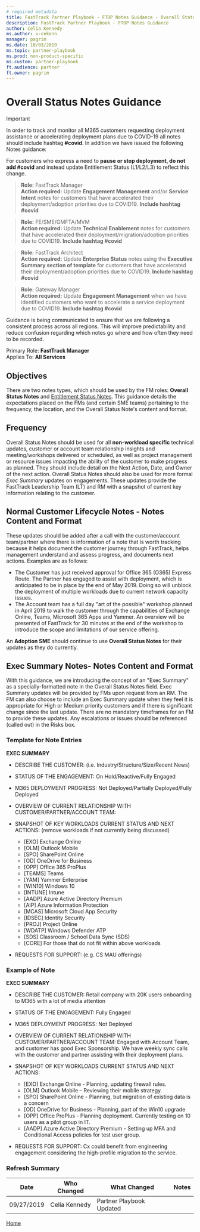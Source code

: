 ```yaml
---  
# required metadata  
title: FastTrack Partner Playbook - FTOP Notes Guidance - Overall Status
description: FastTrack Partner Playbook - FTOP Notes Guidance 
author: Celia Kennedy
ms.author: v-cekenn
manager: pagrim
ms.date: 10/03/2019  
ms.topic: partner-playbook  
ms.prod: non-product-specific
ms.custom: partner-playbook  
ft.audience: partner  
ft.owner: pagrim
---
```


# Overall Status Notes Guidance

> [!IMPORTANT]
> In order to track and monitor all M365 customers requesting deployment assistance or accelerating deployment plans due to COVID-19 all notes should include hashtag **#covid**. In addition we have issued the following Notes guidance:  
>
>For customers who express a need to **pause or stop deployment, do not add #covid** and instead update Entitlement Status (L1/L2/L3) to reflect this change.  

>**Role:** FastTrack Manager  
>**Action required:** Update **Engagement Management** and/or **Service Intent** notes for customers that have accelerated their deployment/adoption priorities due to COVID19. **Include hashtag #covid**  

>**Role:** FE/SME/GMFTA/MVM  
>**Action required:** Update **Technical Enablement** notes for customers that have accelerated their deployment/migration/adoption priorities due to COVID19. **Include hashtag #covid**  

>**Role:** FastTrack Architect  
>**Action required:** Update **Enterprise Status** notes using the **Executive Summary section of template** for customers that have accelerated their deployment/adoption priorities due to COVID19. **Include hashtag #covid**  

>**Role:** Gateway Manager  
>**Action required:** Update **Engagement Management** when we have identified customers who want to accelerate a service deployment due to COVID19. **Include hashtag #covid**

Guidance is being communicated to ensure that we are following a consistent process across all regions. This will improve predictability and reduce confusion regarding which notes go where and how often they need to be recorded.

Primary Role: **FastTrack Manager**  
Applies To: **All Services**

## Objectives
There are two notes types, which should be used by the FM roles: **Overall Status Notes** and [Entitlement Status Notes](status-guidance-entitlement-status-notes.md). This guidance details the expectations placed on the FMs (and certain SME teams) pertaining to the frequency, the location, and the Overall Status Note's content and format.


## Frequency
Overall Status Notes should be used for all **non-workload specific** technical updates, customer or account team relationship insights and meeting/workshops delivered or scheduled, as well as project management or resource issues impacting the ability of the customer to make progress as planned. They should include detail on the Next Action, Date, and Owner of the next action. Overall Status Notes should also be used for more formal *Exec Summary* updates on engagements. These updates provide the FastTrack Leadership Team (LT) and RM with a snapshot of current key information relating to the customer. 

## Normal Customer Lifecycle Notes - Notes Content and Format
These updates should be added after a call with the customer/account team/partner where there is information of a note that is worth tracking because it helps document the customer journey through FastTrack, helps management understand and assess progress, and documents next actions. Examples are as follows:
 -  The Customer has just received approval for Office 365 (O365) Express Route. The Partner has engaged to assist with deployment, which is anticipated to be in place by the end of May 2019. Doing so will unblock the deployment of multiple workloads due to current network capacity issues. 
 -  The Account team has a full day "art of the possible" workshop planned in April 2019 to walk the customer through the capabilities of Exchange Online, Teams, Microsoft 365 Apps and Yammer. An  overview will be presented of FastTrack for 30 minutes at the end of the workshop to introduce the scope and limitations of our service offering. 

An **Adoption SME** should continue to use **Overall Status Notes** for their updates as they do currently. 

## Exec Summary Notes- Notes Content and Format
With this guidance, we are introducing the concept of an "Exec Summary" as a specially-formatted note in the Overall Status Notes field. Exec Summary updates will be provided by FMs upon request from an RM. The FM can also choose to include an Exec Summary update when they feel it is appropriate for High or Medium priority customers and if there is significant change since the last update. There are no mandatory timeframes for an FM to provide these updates. Any escalations or issues should be referenced (called out) in the Risks box.

### Template for Note Entries
**EXEC SUMMARY**
- DESCRIBE THE CUSTOMER: (i.e. Industry/Structure/Size/Recent News)
- STATUS OF THE ENGAGEMENT: On Hold/Reactive/Fully Engaged 
- M365 DEPLOYMENT PROGRESS: Not Deployed/Partially Deployed/Fully Deployed 
- OVERVIEW OF CURRENT RELATIONSHIP WITH CUSTOMER/PARTNER/ACCOUNT TEAM: 
- SNAPSHOT OF KEY WORKLOADS CURRENT STATUS AND NEXT ACTIONS: (remove workloads if not currently being discussed) 

   -  [EXO]  Exchange Online
   -  [OLM]  Outlook Mobile 
   -  [SPO]  SharePoint Online
   -  [OD]  OneDrive for Business
   -  [OPP]  Office 365 ProPlus
   -  [TEAMS]  Teams
   -  [YAM]  Yammer Enterprise
   -  [WIN10]  Windows 10
   -  [INTUNE]  Intune
   -  [AADP]  Azure Active Directory Premium
   -  [AIP]  Azure Information Protection
   -  [MCAS]  Microsoft Cloud App Security
   -  [IDSEC]  Identity Security
   -  [PROJ]      Project Online
   -  [WDATP]  Windows Defender ATP
   -  [SDS]  Classroom / School Data Sync (SDS)
   -  [CORE]  For those that do not fit within above workloads

- REQUESTS FOR SUPPORT: (e.g. CS MAU offerings)

### Example of Note

**EXEC SUMMARY**
- DESCRIBE THE CUSTOMER: Retail company with 20K users onboarding to M365 with a lot of media attention
- STATUS OF THE ENGAGEMENT: Fully Engaged 
- M365 DEPLOYMENT PROGRESS: Not Deployed 
- OVERVIEW OF CURRENT RELATIONSHIP WITH CUSTOMER/PARTNER/ACCOUNT TEAM: Engaged with Account Team, and customer has good Exec Sponsorship. We have weekly sync calls with the customer and partner assisting with their deployment plans.
- SNAPSHOT OF KEY WORKLOADS CURRENT STATUS AND NEXT ACTIONS:

   -  [EXO]  Exchange Online - Planning, updating firewall rules.
   -  [OLM]  Outlook Mobile – Reviewing their mobile strategy.
   -  [SPO]  SharePoint Online - Planning, but migration of existing data is a concern
   -  [OD]  OneDrive for Business - Planning, part of the Win10 upgrade
   -  [OPP]  Office ProPlus - Planning deployment. Currently testing on 10 users as a pilot group in IT.
   -  [AADP]  Azure Active Directory Premium - Setting up MFA and Conditional Access policies for test user group.

- REQUESTS FOR SUPPORT: Cx could benefit from engineering engagement considering the high-profile migration to the service.

### Refresh Summary

|Date|Who Changed|What Changed|Notes|
|---------|---------------|----------------------------|-------------|
|09/27/2019| Celia Kennedy| Partner Playbook Updated| |

[Home](http://partner-docs.microsoft.com)

